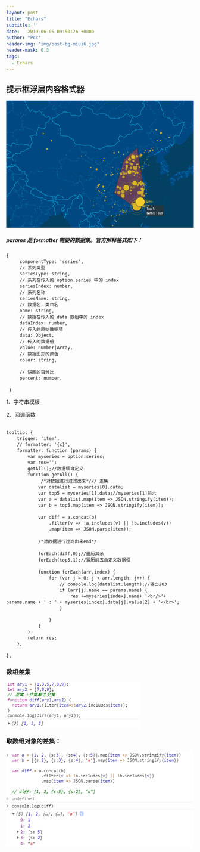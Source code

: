 ```yaml
---
layout: post
title: "Echars"
subtitle: ''
date:   2019-06-05 09:50:26 +0800
author: "Pcc"
header-img: "img/post-bg-miui6.jpg"
header-mask: 0.3
tags:
  - Echars
---
```


## 提示框浮层内容格式器

![map](https://raw.githubusercontent.com/Panssorcc/picee/master/images/map_blue.png)


##### params 是 formatter 需要的数据集。官方解释格式如下：

```
{
     componentType: 'series',
     // 系列类型
     seriesType: string,
     // 系列在传入的 option.series 中的 index
     seriesIndex: number,
     // 系列名称
     seriesName: string,
     // 数据名，类目名
     name: string,
     // 数据在传入的 data 数组中的 index
     dataIndex: number,
     // 传入的原始数据项
     data: Object,
     // 传入的数据值
     value: number|Array,
     // 数据图形的颜色
     color: string,
 
     // 饼图的百分比
     percent: number,
 
 }

```

1、字符串模板

2、回调函数


```

tooltip: {
    trigger: 'item',
    // formatter: '{c}',
    formatter: function (params) {
        var myseries = option.series;
        var res='';
        getAll();//数据框自定义
        function getAll() {
             /*对数据进行过滤出来*/// 差集
            var datalist = myseries[0].data;
            var top5 = myseries[1].data;//myseries[1]前六
            var a = datalist.map(item => JSON.stringify(item));
            var b = top5.map(item => JSON.stringify(item));

            var diff = a.concat(b)
                .filter(v => !a.includes(v) || !b.includes(v))
                .map(item => JSON.parse(item));

            /*对数据进行过滤出来end*/

            forEach(diff,0);//遍历其余
            forEach(top5,1);//遍历前五自定义数据框

            function forEach(arr,index) {
                for (var j = 0; j < arr.length; j++) {
                    // console.log(datalist.length);//输出203
                    if (arr[j].name == params.name) {
                        res +=myseries[index].name+ '<br/>'+ params.name + ' : ' + myseries[index].data[j].value[2] + '</br>';
                    }

                }
            }
        }
        return res;
    },

},

```


### 数组差集
![数组差集例子](https://raw.githubusercontent.com/Panssorcc/picee/master/images/%E6%95%B0%E7%BB%84%E5%B7%AE%E5%80%BC_2019-06-05_14-42-02.png)

### 取数组对象的差集：

![数组对象差集例子](https://raw.githubusercontent.com/Panssorcc/picee/master/images/%E6%95%B0%E7%BB%84%E5%AF%B9%E8%B1%A1%E5%B7%AE%E9%9B%86_2019-06-05_14-44-24.png)
